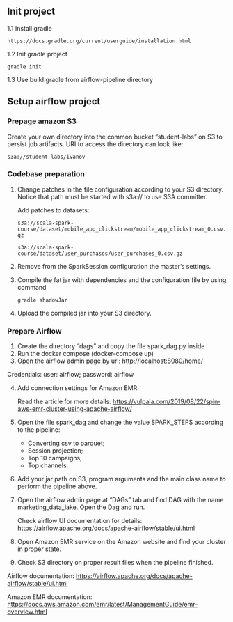 ## Init project

1.1 Install gradle
    
    https://docs.gradle.org/current/userguide/installation.html
    
1.2 Init gradle project


    gradle init

    
1.3 Use build.gradle from airflow-pipeline directory


## Setup airflow project

### Prepage amazon S3

Create your own directory into the common bucket “student-labs” on S3 to persist job artifacts.
URI to access the directory can look like:

```s3a://student-labs/ivanov```

### Codebase preparation

1. Change patches in the file configuration according to your S3 directory. Notice that path must be started with s3a:// to use S3A committer.

   Add patches to datasets:

   ```s3a://scala-spark-course/dataset/mobile_app_clickstream/mobile_app_clickstream_0.csv.gz```
   
   ```s3a://scala-spark-course/dataset/user_purchases/user_purchases_0.csv.gz``` 


2. Remove from the SparkSession configuration the master’s settings.

3. Compile the fat jar with dependencies and the configuration file by using command

   ```gradle shadowJar```

4. Upload the compiled jar into your S3 directory.

### Prepare Airflow

1. Create the directory “dags” and copy the file spark_dag.py inside
2. Run the docker compose (docker-compose up)
3. Open the airflow admin page by url: http://localhost:8080/home/

Credentials: user: airflow; password: airflow

4. Add connection settings for Amazon EMR.

      Read the article for more details: https://vulpala.com/2019/08/22/spin-aws-emr-cluster-using-apache-airflow/

5. Open the file spark_dag and change the value SPARK_STEPS according to the pipeline:
   * Converting csv to parquet;
   * Session projection;
   * Top 10 campaigns;
   * Top channels.

6. Add your jar path on S3, program arguments and the main class name to perform the pipeline above.

7. Open the airflow admin page at “DAGs” tab and find DAG with the name marketing_data_lake. Open the Dag and run.

   Check airflow UI documentation for details:  
   https://airflow.apache.org/docs/apache-airflow/stable/ui.html

9. Open Amazon EMR service on the Amazon website and find your cluster in proper state.
10. Check S3 directory on proper result files when the pipeline finished.

Airflow documentation:
https://airflow.apache.org/docs/apache-airflow/stable/ui.html


Amazon EMR documentation:
https://docs.aws.amazon.com/emr/latest/ManagementGuide/emr-overview.html


